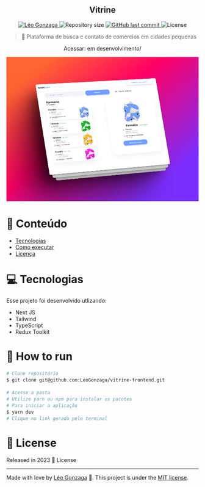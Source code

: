 <div align="center">
<h2>Vitrine</h2>
</div>   
<p align="center">	
   <a href="https://www.linkedin.com/in/leogonzaga/">
      <img alt="Léo Gonzaga" src="https://img.shields.io/badge/-Leo Gonzaga-00aeff?style=flat&logo=Linkedin&logoColor=white" />
   </a>
  <img alt="Repository size" src="https://img.shields.io/github/repo-size/LeoGonzaga/vitrine-frontend?color=00aeff">

  <a href="https://github.com/LeoGonzaga/vitrine-frontend/commits/main">
    <img alt="GitHub last commit" src="https://img.shields.io/github/last-commit/leoGonzaga//vitrine-frontend?color=00aeff">
  </a> 
  <img alt="License" src="https://img.shields.io/badge/license-MIT-00aeff">

</p>

> :rocket: Plataforma de busca e contato de comércios em cidades pequenas

<div align="center">
   <p>Acessar: em desenvolvimento/</p>  
</div>

<img src="https://github.com/LeoGonzaga/vitrine-frontend/blob/main/screenshot.png" />

# :pushpin: Conteúdo

- [Tecnologias](#computer-Tecnologias)
- [Como executar](#construction_worker-how-to-run)
- [Licença](#closed_book-license)

# :computer: Tecnologias

Esse projeto foi desenvolvido utlizando:

- Next JS
- Tailwind
- TypeScript
- Redux Toolkit

# :construction_worker: How to run

```bash
# Clone repositório
$ git clone git@github.com:LeoGonzaga/vitrine-frontend.git

# Acesse a pasta
# Utilize yarn ou npm para instalar os pacotes
# Para iniciar a aplicação
$ yarn dev
# Clique no link gerado pelo terminal
```

# :closed_book: License

Released in 2023 :closed_book: License

---

Made with love by [Léo Gonzaga](https://github.com/LeoGonzaga) 🚀.
This project is under the [MIT license](./LICENSE).
